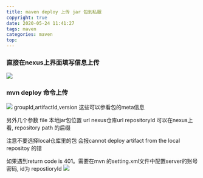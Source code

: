 ```yaml
---
title: maven deploy 上传 jar 包到私服
copyright: true
date: 2020-05-24 11:41:27
tags: maven
categories: maven
top:
---
```


### 直接在nexus上界面填写信息上传
![](http://zpengg.oss-cn-shenzhen.aliyuncs.com/img/17bef8b0691ccbe5a9e0a8e2c6e0805d.png)

### mvn deploy 命令上传

![](http://zpengg.oss-cn-shenzhen.aliyuncs.com/img/c91739b83dd209e1bf995becb6e34b73.png)
groupId,artifactId,version 这些可以参看包的meta信息

另外几个参数
file 本地jar包位置
url nexus仓库url
repositoryId 可以在nexus上看, repository path 的后缀

注意不要选择local仓库里的包
会报cannot deploy artifact from the local repositoy 的错

如果遇到return code is 401。需要在mvn 的setting.xml文件中配置server的账号密码, id为 repostioryId
![](http://zpengg.oss-cn-shenzhen.aliyuncs.com/img/e366afc5f1f0a1b810b50d0e348be6da.png)
